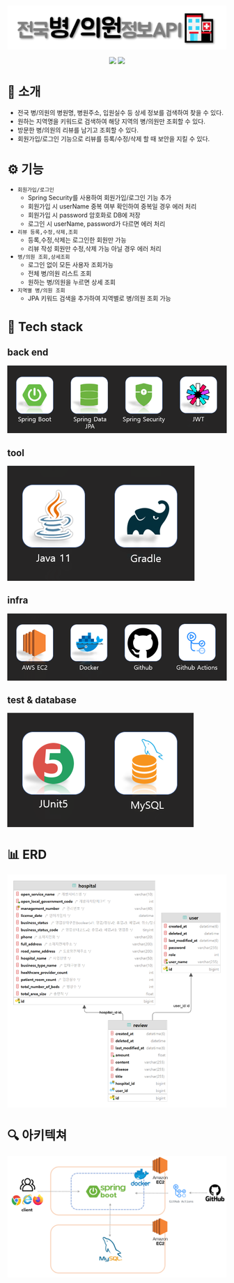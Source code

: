 <div align="center">

![](img/전국병의원정보API_title.png)    

<a href="http://ec2-13-209-66-87.ap-northeast-2.compute.amazonaws.com:8081/swagger-ui/" target="_blank"><img src="https://img.shields.io/badge/swagger-4285F4?style=flat&logo=Google Chrome&logoColor=white" /></a>
[<img src="https://img.shields.io/badge/release-v1.0-critical?style=flat&logo=google-chrome&logoColor=white" />](http://ec2-13-209-66-87.ap-northeast-2.compute.amazonaws.com:8081/)

</div>

# 🏥 소개    
- 전국 병/의원의 병원명, 병원주소, 입원실수 등 상세 정보를 검색하여 찾을 수 있다.
- 원하는 지역명을 키워드로 검색하여 해당 지역의 병/의원만 조회할 수 있다.
- 방문한 병/의원의 리뷰를 남기고 조회할 수 있다.
- 회원가입/로그인 기능으로 리뷰를 등록/수정/삭제 할 때 보안을 지킬 수 있다.    

# ⚙ 기능
- `회원가입/로그인`
  - Spring Security를 사용하여 회원가입/로그인 기능 추가
  - 회원가입 시 userName 중복 여부 확인하여 중복일 경우 에러 처리
  - 회원가입 시 password 암호화로 DB에 저장
  - 로그인 시 userName, password가 다르면 에러 처리
- `리뷰 등록,수정,삭제,조회`
  - 등록,수정,삭제는 로그인한 회원만 가능
  - 리뷰 작성 회원만 수정,삭제 가능 아닐 경우 에러 처리
- `병/의원 조회,상세조회`
  - 로그인 없이 모든 사용자 조회가능
  - 전체 병/의원 리스트 조회
  - 원하는 병/의원을 누르면 상세 조회
- `지역별 병/의원 조회`
  - JPA 키워드 검색을 추가하여 지역별로 병/의원 조회 가능

# 📌 Tech stack
## back end
![](img/skill1.png)
## tool
![](img/skill2.png)
## infra
![](img/skill3.png)
## test & database
![](img/skill4.png)

# 📊 ERD
![](img/전국병의원정보_erd.png)

# 🔍 아키텍쳐
![](img/전국병의원정보_아키텍쳐.png)
